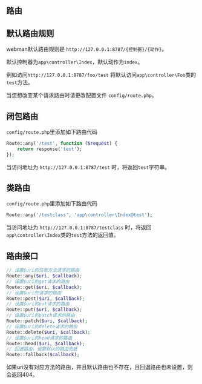 ## 路由
## 默认路由规则
webman默认路由规则是 `http://127.0.0.1:8787/{控制器}/{动作}`。

默认控制器为`app\controller\Index`，默认动作为`index`。

例如访问`http://127.0.0.1:8787/foo/test` 将默认访问`app\controller\Foo`类的`test`方法。 

当您想改变某个请求路由时请更改配置文件 `config/route.php`。

## 闭包路由
`config/route.php`里添加如下路由代码
```php
Route::any('/test', function ($request) {
    return response('test');
});

```

当访问地址为 `http://127.0.0.1:8787/test` 时，将返回`test`字符串。

## 类路由
`config/route.php`里添加如下路由代码
```php
Route::any('/testclass', 'app\controller\Index@test');
```

当访问地址为 `http://127.0.0.1:8787/testclass` 时，将返回`app\controller\Index`类的`test`方法的返回值。

## 路由接口
```php
// 设置$uri的任意方法请求的路由
Route::any($uri, $callback);
// 设置$uri的get请求的路由
Route::get($uri, $callback);
// 设置$uri的请求的路由
Route::post($uri, $callback);
// 设置$uri的put请求的路由
Route::put($uri, $callback);
// 设置$uri的patch请求的路由
Route::patch($uri, $callback);
// 设置$uri的delete请求的路由
Route::delete($uri, $callback);
// 设置$uri的head请求的路由
Route::head($uri, $callback);
// 回退路由，设置默认的路由兜底
Route::fallback($callback);
```

如果uri没有对应方法的路由，并且默认路由也不存在，且回退路由也未设置，则会返回404。